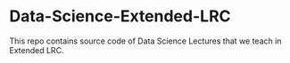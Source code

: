 # Data-Science-Extended-LRC

This repo contains source code of Data Science Lectures that we teach in Extended LRC.
